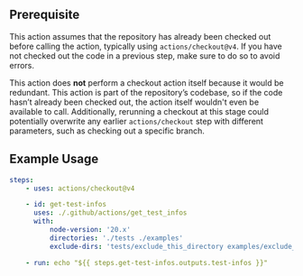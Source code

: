 ## Prerequisite

This action assumes that the repository has already been checked out before
calling the action, typically using `actions/checkout@v4`. If you have not
checked out the code in a previous step, make sure to do so to avoid errors.

This action does **not** perform a checkout action itself because it would be
redundant. This action is part of the repository’s codebase, so if the code
hasn’t already been checked out, the action itself wouldn't even be available to
call. Additionally, rerunning a checkout at this stage could potentially
overwrite any earlier `actions/checkout` step with different parameters, such as
checking out a specific branch.

## Example Usage

```yaml
steps:
    - uses: actions/checkout@v4

    - id: get-test-infos
      uses: ./.github/actions/get_test_infos
      with:
          node-version: '20.x'
          directories: './tests ./examples'
          exclude-dirs: 'tests/exclude_this_directory examples/exclude_this exclude_all_with_this_dir_in_path'

    - run: echo "${{ steps.get-test-infos.outputs.test-infos }}"
```
